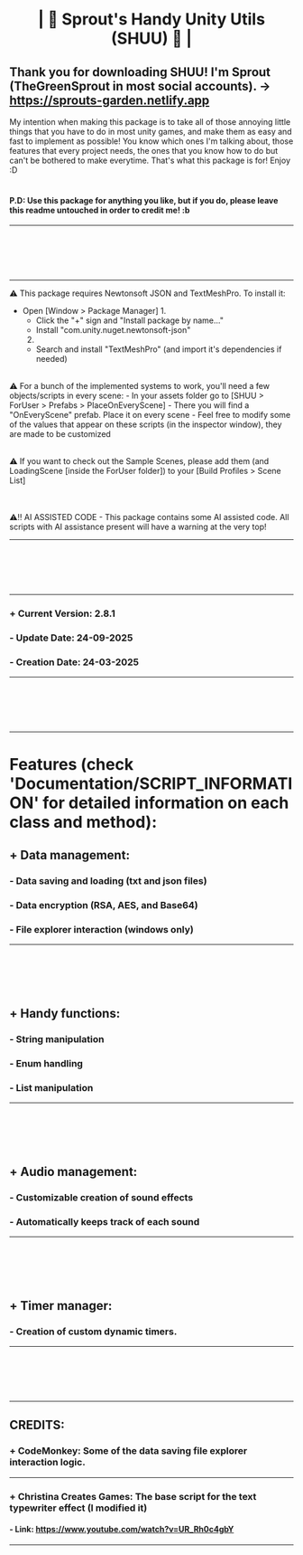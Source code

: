 # <p align="center">| 🌱 Sprout's Handy Unity Utils (SHUU) 🌱 |</p>


## Thank you for downloading SHUU! I'm Sprout (TheGreenSprout in most social accounts). -> https://sprouts-garden.netlify.app

My intention when making this package is to take all of those annoying little things
that you have to do in most unity games, and make them as easy and fast to implement
as possible! You know which ones I'm talking about, those features that every project
needs, the ones that you know how to do but can't be bothered to make everytime.
That's what this package is for!
Enjoy :D
<br><br>

#### P.D: Use this package for anything you like, but if you do, please leave this readme untouched in order to credit me! :b
***
<br><br><br><br>

***
⚠️ This package requires Newtonsoft JSON and TextMeshPro.
To install it:
  - Open [Window > Package Manager]
    1.
    - Click the "+" sign and "Install package by name..."
    - Install "com.unity.nuget.newtonsoft-json"
    2.
    - Search and install "TextMeshPro" (and import it's dependencies if needed)
<br><br>

️️⚠️ For a bunch of the implemented systems to work, you'll need a few objects/scripts in every scene:
    - In your assets folder go to [SHUU > ForUser > Prefabs > PlaceOnEveryScene]
    - There you will find a "OnEveryScene" prefab. Place it on every scene
    - Feel free to modify some of the values that appear on these scripts (in the inspector window), they are made to be customized
<br><br>

⚠️ If you want to check out the Sample Scenes, please add them (and LoadingScene [inside the ForUser folder]) to your [Build Profiles > Scene List]
<br><br><br>


⚠️‼️ AI ASSISTED CODE
    - This package contains some AI assisted code. All scripts with AI assistance present will have a warning at the very top!
***
<br><br><br><br>

***
### + Current Version: 2.8.1
### - Update Date: 24-09-2025
### - Creation Date: 24-03-2025
***
<br><br><br><br>

***
# Features (check 'Documentation/SCRIPT_INFORMATION' for detailed information on each class and method):
##      + Data management:
###         - Data saving and loading (txt and json files)<br>

###         - Data encryption (RSA, AES, and Base64)<br>

###         - File explorer interaction (windows only)
---
<br><br>
---

##      + Handy functions:
###         - String manipulation<br>

###         - Enum handling<br>

###         - List manipulation
---
<br><br>
---

##      + Audio management:
###         - Customizable creation of sound effects<br>

###         - Automatically keeps track of each sound
---
<br><br>
---

##      + Timer manager:
###         - Creation of custom dynamic timers.
***
<br><br><br><br>

***
## CREDITS:
###      + CodeMonkey: Some of the data saving file explorer interaction logic.<br>

---

###      + Christina Creates Games: The base script for the text typewriter effect (I modified it)
####         - Link: https://www.youtube.com/watch?v=UR_Rh0c4gbY
***
